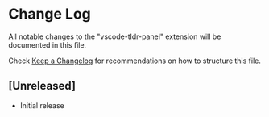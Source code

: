 # Change Log

All notable changes to the "vscode-tldr-panel" extension will be documented in this file.

Check [Keep a Changelog](http://keepachangelog.com/) for recommendations on how to structure this file.

## [Unreleased]

- Initial release